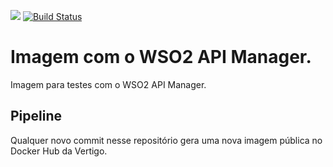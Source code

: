[![](https://badge.imagelayers.io/vertigo/wso2apim:latest.svg)](https://imagelayers.io/?images=vertigo/wso2apim:latest 'Get your own badge on imagelayers.io')
[![Build Status](http://drone.vertigo.com.br/api/badges/wso2/wso2apim/status.svg)](http://drone.vertigo.com.br/wso2/wso2apim)

# Imagem com o WSO2 API Manager.

Imagem para testes com o WSO2 API Manager.

## Pipeline

Qualquer novo commit nesse repositório gera uma nova imagem pública no Docker Hub da Vertigo.
